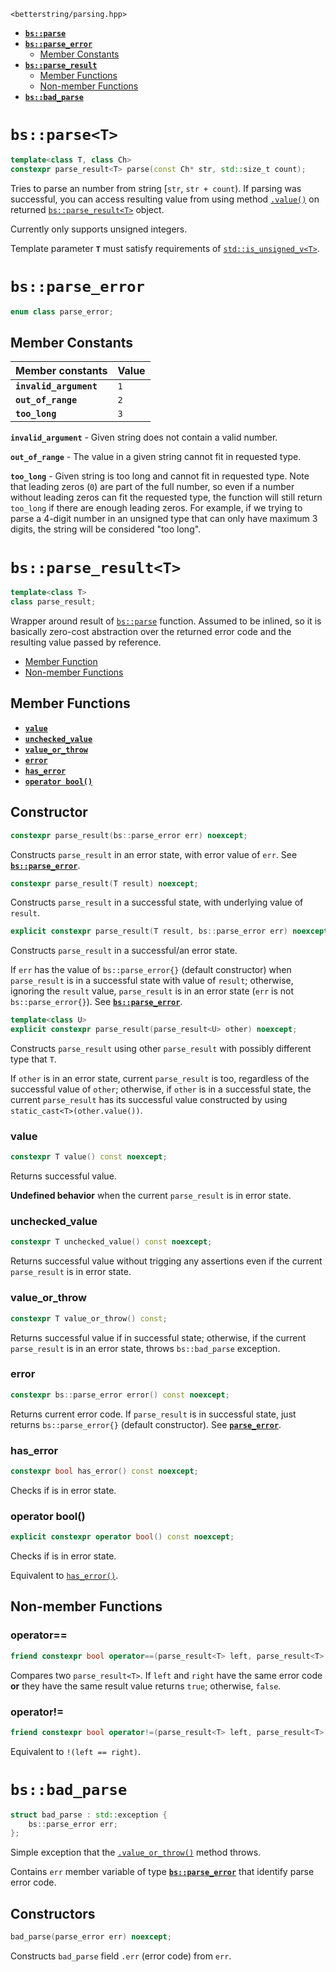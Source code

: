 `<betterstring/parsing.hpp>`

- [**`bs::parse`**](#bsparset)
- [**`bs::parse_error`**](#bsparse_error)
    - [Member Constants](#member-constants)
- [**`bs::parse_result`**](#bsparse_resultt)
    - [Member Functions](#member-functions)
    - [Non-member Functions](#non-member-functions)
- [**`bs::bad_parse`**](#bsbad_parse)

# `bs::parse<T>`

```cpp
template<class T, class Ch>
constexpr parse_result<T> parse(const Ch* str, std::size_t count);
```
Tries to parse an number from string [`str`, `str + count`).
If parsing was successful, you can access resulting value from using method [`.value()`](#value) on returned [`bs::parse_result<T>`](#bsparse_resultt) object.

Currently only supports unsigned integers.

Template parameter **`T`** must satisfy requirements of [`std::is_unsigned_v<T>`][std_is_unsigned].

# `bs::parse_error`
```cpp
enum class parse_error;
```
## Member Constants
| Member constants       | Value |
| ---------------------- | ----- |
| **`invalid_argument`** | `1`   |
| **`out_of_range`**     | `2`   |
| **`too_long`**         | `3`   |

**`invalid_argument`** - Given string does not contain a valid number.

**`out_of_range`** - The value in a given string cannot fit in requested type.

**`too_long`** - Given string is too long and cannot fit in requested type.
Note that leading zeros (`0`) are part of the full number, so even if a number without leading zeros can fit the requested type,
the function will still return `too_long` if there are enough leading zeros. For example, if we trying to parse a 4-digit number in an unsigned type that can only have maximum 3 digits, the string will be considered "too long".

# `bs::parse_result<T>`

```cpp
template<class T>
class parse_result;
```
Wrapper around result of [`bs::parse`](#bsparset) function.
Assumed to be inlined, so it is basically zero-cost abstraction over the returned error code and the resulting value passed by reference.

- [Member Function](#member-functions)
- [Non-member Functions](#non-member-functions)

## Member Functions
- [**`value`**](#value)
- [**`unchecked_value`**](#unchecked_value)
- [**`value_or_throw`**](#value_or_throw)
- [**`error`**](#error)
- [**`has_error`**](#has_error)
- [**`operator bool()`**](#operator-bool)

## Constructor
```cpp
constexpr parse_result(bs::parse_error err) noexcept;
```
Constructs `parse_result` in an error state, with error value of `err`.
See [**`bs::parse_error`**](#bsparse_error).

```cpp
constexpr parse_result(T result) noexcept;
```
Constructs `parse_result` in a successful state, with underlying value of `result`.

```cpp
explicit constexpr parse_result(T result, bs::parse_error err) noexcept;
```
Constructs `parse_result` in a successful/an error state.

If `err` has the value of `bs::parse_error{}` (default constructor) when `parse_result` is in a successful state with value of `result`; otherwise, ignoring the `result` value, `parse_result` is in an error state (`err` is not `bs::parse_error{}`).
See [**`bs::parse_error`**](#bsparse_error).

```cpp
template<class U>
explicit constexpr parse_result(parse_result<U> other) noexcept;
```
Constructs `parse_result` using other `parse_result` with possibly different type that `T`.

If `other` is in an error state, current `parse_result` is too, regardless of the successful value of `other`; otherwise, if `other` is in a successful state, the current `parse_result` has its successful value constructed by using `static_cast<T>(other.value())`.

### value
```cpp
constexpr T value() const noexcept;
```
Returns successful value.

**Undefined behavior** when the current `parse_result` is in error state.

### unchecked_value
```cpp
constexpr T unchecked_value() const noexcept;
```
Returns successful value without trigging any assertions even if the current `parse_result` is in error state.

### value_or_throw
```cpp
constexpr T value_or_throw() const;
```
Returns successful value if in successful state; otherwise, if the current `parse_result` is in an error state, throws `bs::bad_parse` exception.

### error
```cpp
constexpr bs::parse_error error() const noexcept;
```
Returns current error code. If `parse_result` is in successful state, just returns `bs::parse_error{}` (default constructor).
See [**`parse_error`**](#bsparse_error).

### has_error
```cpp
constexpr bool has_error() const noexcept;
```
Checks if is in error state.

### operator bool()
```cpp
explicit constexpr operator bool() const noexcept;
```
Checks if is in error state.

Equivalent to [`has_error()`](#has_error).

## Non-member Functions

### operator==
```cpp
friend constexpr bool operator==(parse_result<T> left, parse_result<T> right) noexcept;
```
Compares two `parse_result<T>`. If `left` and `right` have the same error code **or** they have the same result value returns `true`; otherwise, `false`.

### operator!=
```cpp
friend constexpr bool operator!=(parse_result<T> left, parse_result<T> right) noexcept;
```
Equivalent to `!(left == right)`.

# `bs::bad_parse`
```cpp
struct bad_parse : std::exception {
    bs::parse_error err;
};
```
Simple exception that the [`.value_or_throw()`](#value_or_throw) method throws.

Contains `err` member variable of type [**`bs::parse_error`**](#bsparse_error) that identify parse error code.

## Constructors
```cpp
bad_parse(parse_error err) noexcept;
```
Constructs `bad_parse` field `.err` (error code) from `err`.

[std_is_unsigned]: https://en.cppreference.com/w/cpp/types/is_unsigned